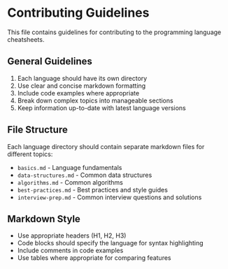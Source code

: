 # Contributing Guidelines

This file contains guidelines for contributing to the programming language cheatsheets.

## General Guidelines

1. Each language should have its own directory
2. Use clear and concise markdown formatting
3. Include code examples where appropriate
4. Break down complex topics into manageable sections
5. Keep information up-to-date with latest language versions

## File Structure

Each language directory should contain separate markdown files for different topics:

- `basics.md` - Language fundamentals
- `data-structures.md` - Common data structures
- `algorithms.md` - Common algorithms
- `best-practices.md` - Best practices and style guides
- `interview-prep.md` - Common interview questions and solutions

## Markdown Style

- Use appropriate headers (H1, H2, H3)
- Code blocks should specify the language for syntax highlighting
- Include comments in code examples
- Use tables where appropriate for comparing features
